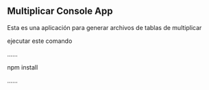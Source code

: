 
## Multiplicar Console App

Esta es una aplicación para generar archivos de tablas de multiplicar

ejecutar este comando 

......

npm install

......